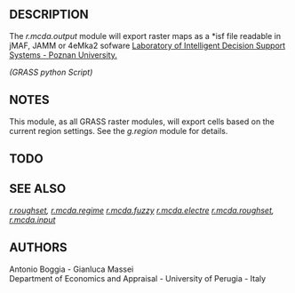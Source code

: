 ## DESCRIPTION

The *r.mcda.output* module will export raster maps as a \*isf file
readable in jMAF, JAMM or 4eMka2 sofware [Laboratory of Intelligent
Decision Support Systems - Poznan
University.](http://idss.cs.put.poznan.pl/)

*(GRASS python Script)*

## NOTES

This module, as all GRASS raster modules, will export cells based on the
current region settings. See the *g.region* module for details.

## TODO

## SEE ALSO

*[r.roughset](r.roughset.md), [r.mcda.regime](r.mcda.regime.md)
[r.mcda.fuzzy](r.mcda.fuzzy.md) [r.mcda.electre](r.mcda.electre.md)
[r.mcda.roughset](r.mcda.roughset.md), [r.mcda.input](r.mcda.input.md)*

## AUTHORS

Antonio Boggia - Gianluca Massei  
Department of Economics and Appraisal - University of Perugia - Italy
